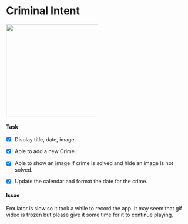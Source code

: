# Criminal Intent
<img src="https://github.com/EChilin5/CriminalIntent/blob/master/CriminalIntent.gif" width="250" />

#### Task
- [x] Display title, date, image.
- [x] Able to add a new Crime.
- [x] Able to show an image if crime is solved and hide an image is not solved.
- [x] Update the calendar and format the date for the crime. 


#### Issue

Emulator is slow so it took a while to record the app. It may seem that gif video is frozen but please give it some time for it to continue playing.
